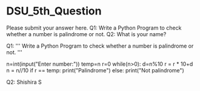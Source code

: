 # DSU_5th_Question
Please submit your answer here.
Q1: Write a Python Program to check whether a number is palindrome or not.
Q2: What is your name?

Q1: 
'''
Write a Python Program to check whether a number is palindrome or not.
'''

n=int(input("Enter number:"))
temp=n
r=0
while(n>0):
    d=n%10
    r = r * 10+d
    n = n//10
if r == temp:
  print("Palindrome")
else:
  print("Not palindrome")
  
Q2: Shishira S
